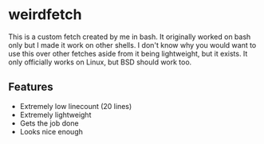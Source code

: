# weirdfetch
This is a custom fetch created by me in bash. It originally worked on bash only but I made it work on other shells. I don't know why you would want to use this over other fetches aside from it being lightweight, but it exists. It only officially works on Linux, but BSD should work too.

## Features

- Extremely low linecount (20 lines)
- Extremely lightweight
- Gets the job done
- Looks nice enough

